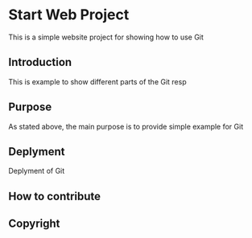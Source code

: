 # Start Web Project

This is a simple website project for
showing how to use Git

## Introduction

This is example to show different parts
of the Git resp

## Purpose

As stated above, the main purpose is to
provide simple example for Git

## Deplyment

Deplyment of Git

## How to contribute

## Copyright